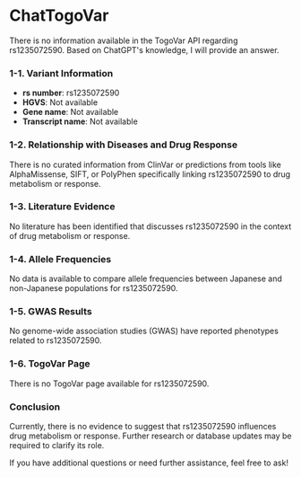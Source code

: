 # ChatTogoVar

There is no information available in the TogoVar API regarding rs1235072590. Based on ChatGPT's knowledge, I will provide an answer.

### 1-1. Variant Information
- **rs number**: rs1235072590
- **HGVS**: Not available
- **Gene name**: Not available
- **Transcript name**: Not available

### 1-2. Relationship with Diseases and Drug Response
There is no curated information from ClinVar or predictions from tools like AlphaMissense, SIFT, or PolyPhen specifically linking rs1235072590 to drug metabolism or response.

### 1-3. Literature Evidence
No literature has been identified that discusses rs1235072590 in the context of drug metabolism or response.

### 1-4. Allele Frequencies
No data is available to compare allele frequencies between Japanese and non-Japanese populations for rs1235072590.

### 1-5. GWAS Results
No genome-wide association studies (GWAS) have reported phenotypes related to rs1235072590.

### 1-6. TogoVar Page
There is no TogoVar page available for rs1235072590.

### Conclusion
Currently, there is no evidence to suggest that rs1235072590 influences drug metabolism or response. Further research or database updates may be required to clarify its role.

If you have additional questions or need further assistance, feel free to ask!